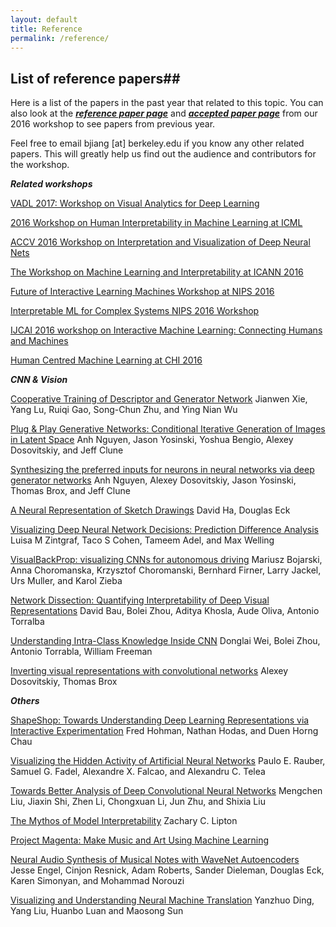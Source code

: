 ```yaml
---
layout: default
title: Reference
permalink: /reference/
---
```


## List of reference papers##

Here is a list of the papers in the past year that related to this topic. You can also look at the ***[reference paper page]*** and ***[accepted paper page]*** from our 2016 workshop to see papers from previous year.

Feel free to email bjiang [at] berkeley.edu if you know any other related papers. This will greatly help us find out the audience and contributors for the workshop. 


***Related workshops***

[VADL 2017: Workshop on Visual Analytics for Deep Learning]

[2016 Workshop on Human Interpretability in Machine Learning at ICML]

[ACCV 2016 Workshop on Interpretation and Visualization of Deep Neural Nets]

[The Workshop on Machine Learning and Interpretability at ICANN 2016]

[Future of Interactive Learning Machines Workshop at NIPS 2016]

[Interpretable ML for Complex Systems NIPS 2016 Workshop]

[IJCAI 2016 workshop on Interactive Machine Learning: Connecting Humans and Machines]

[Human Centred Machine Learning at CHI 2016]

***CNN & Vision***

[Cooperative Training of Descriptor and Generator Network]
Jianwen Xie, Yang Lu, Ruiqi Gao, Song-Chun Zhu, and Ying Nian Wu

[Plug & Play Generative Networks: Conditional Iterative Generation of Images in Latent Space]
Anh Nguyen, Jason Yosinski, Yoshua Bengio, Alexey Dosovitskiy, and Jeff Clune

[Synthesizing the preferred inputs for neurons in neural networks via deep generator networks]
Anh Nguyen, Alexey Dosovitskiy, Jason Yosinski, Thomas Brox, and Jeff Clune

[A Neural Representation of Sketch Drawings]
David Ha, Douglas Eck

[Visualizing Deep Neural Network Decisions: Prediction Difference Analysis]
Luisa M Zintgraf, Taco S Cohen, Tameem Adel, and Max Welling

[VisualBackProp: visualizing CNNs for autonomous driving]
Mariusz Bojarski, Anna Choromanska, Krzysztof Choromanski, Bernhard Firner, Larry Jackel, Urs Muller, and Karol Zieba

[Network Dissection: Quantifying Interpretability of Deep Visual Representations]
David Bau, Bolei Zhou, Aditya Khosla, Aude Oliva, Antonio Torralba 

[Understanding Intra-Class Knowledge Inside CNN]
Donglai Wei, Bolei Zhou, Antonio Torrabla, William Freeman

[Inverting visual representations with convolutional networks]
Alexey Dosovitskiy, Thomas Brox


***Others***

[ShapeShop: Towards Understanding Deep Learning Representations via Interactive Experimentation]
Fred Hohman, Nathan Hodas, and Duen Horng Chau

[Visualizing the Hidden Activity of Artificial Neural Networks]
Paulo E. Rauber, Samuel G. Fadel, Alexandre X. Falcao, and Alexandru C. Telea

[Towards Better Analysis of Deep Convolutional Neural Networks]
Mengchen Liu, Jiaxin Shi, Zhen Li, Chongxuan Li, Jun Zhu, and Shixia Liu

[The Mythos of Model Interpretability]
Zachary C. Lipton

[Project Magenta: Make Music and Art Using Machine Learning]

[Neural Audio Synthesis of Musical Notes with WaveNet Autoencoders]
Jesse Engel, Cinjon Resnick, Adam Roberts, Sander Dieleman, Douglas Eck, Karen Simonyan, and Mohammad Norouzi

[Visualizing and Understanding Neural Machine Translation]
Yanzhuo Ding, Yang Liu, Huanbo Luan and Maosong Sun




[Visualizing and Understanding Neural Machine Translation]: https://chairs-blog.acl2017.org/2017/04/05/accepted-papers-and-demonstrations/

[Inverting visual representations with convolutional networks]: http://www.cv-foundation.org/openaccess/content_cvpr_2016/papers/Dosovitskiy_Inverting_Visual_Representations_CVPR_2016_paper.pdf


[Understanding Intra-Class Knowledge Inside CNN]: https://arxiv.org/pdf/1507.02379.pdf

[Network Dissection: Quantifying Interpretability of Deep Visual Representations]: http://netdissect.csail.mit.edu/


[Visualizing Deep Neural Network Decisions: Prediction Difference Analysis]: https://arxiv.org/pdf/1702.04595.pdf

[VisualBackProp: visualizing CNNs for autonomous driving]: http://cims.nyu.edu/~achoroma/NonFlash/Papers/VisualBackProp.pdf

[A Neural Representation of Sketch Drawings]: https://arxiv.org/pdf/1704.03477.pdf

[Neural Audio Synthesis of Musical Notes with WaveNet Autoencoders]: https://arxiv.org/pdf/1704.01279.pdf


[Project Magenta: Make Music and Art Using Machine Learning]: https://magenta.tensorflow.org/

[Cooperative Training of Descriptor and Generator Network]: http://www.stat.ucla.edu/~ywu/CoopNets/main.html

[Plug & Play Generative Networks: Conditional Iterative Generation of Images in Latent Space]: http://yosinski.com/ppgn

[Synthesizing the preferred inputs for neurons in neural networks via deep generator networks]: http://www.evolvingai.org/synthesizing

[ShapeShop: Towards Understanding Deep Learning Representations via Interactive Experimentation]: http://www.cc.gatech.edu/~dchau/papers/17-chi-shapeshop.pdf

[Visualizing the Hidden Activity of Artificial Neural Networks]: http://ieeexplore.ieee.org/document/7539329/

[Towards Better Analysis of Deep Convolutional Neural Networks]: https://arxiv.org/pdf/1604.07043.pdf

[The Mythos of Model Interpretability]: https://arxiv.org/pdf/1606.03490.pdf


[VADL 2017: Workshop on Visual Analytics for Deep Learning]: https://vadl2017.github.io/

[ACCV 2016 Workshop on Interpretation and Visualization of Deep Neural Nets]: http://interpretable-ml.org/accv2016workshop/

[The Workshop on Machine Learning and Interpretability at ICANN 2016]: http://interpretable-ml.org/icann2016workshop/

[Future of Interactive Learning Machines Workshop at NIPS 2016]: http://www.filmnips.com/program/

[Human Centred Machine Learning at CHI 2016]: http://hcml2016.goldsmithsdigital.com/

[2016 Workshop on Human Interpretability in Machine Learning at ICML]: https://sites.google.com/site/2016whi/

[Interpretable ML for Complex Systems NIPS 2016 Workshop]: https://sites.google.com/site/nips2016interpretml/
[IJCAI 2016 workshop on Interactive Machine Learning: Connecting Humans and Machines]: https://sites.google.com/site/ijcai2016iml/home


[reference paper page]: https://icmlviz.github.io/icmlviz2016/reference/

[accepted paper page]: https://icmlviz.github.io/icmlviz2016/papers/

<script>
  (function(i,s,o,g,r,a,m){i['GoogleAnalyticsObject']=r;i[r]=i[r]||function(){
  (i[r].q=i[r].q||[]).push(arguments)},i[r].l=1*new Date();a=s.createElement(o),
  m=s.getElementsByTagName(o)[0];a.async=1;a.src=g;m.parentNode.insertBefore(a,m)
  })(window,document,'script','https://www.google-analytics.com/analytics.js','ga');

  ga('create', 'UA-48160406-2', 'auto');
  ga('send', 'pageview');

</script>
